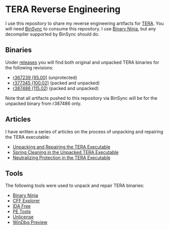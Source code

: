 # TERA Reverse Engineering

I use this repository to share my reverse engineering artifacts for
[TERA](https://en.wikipedia.org/wiki/TERA_(video_game)). You will need
[BinSync](https://binsync.net) to consume this repository. I use
[Binary Ninja](https://binary.ninja), but any decompiler supported by BinSync
should do.

## Binaries

Under [releases](https://github.com/alexrp/tera-re/releases) you will find both
original and unpacked TERA binaries for the following revisions:

* [r367239 (95.00)](https://github.com/alexrp/tera-re/releases/tag/r367239)
  (unprotected)
* [r377345 (100.02)](https://github.com/alexrp/tera-re/releases/tag/r377345)
  (packed and unpacked)
* [r387486 (115.02)](https://github.com/alexrp/tera-re/releases/tag/r387486)
  (packed and unpacked)

Note that all artifacts pushed to this repository via BinSync will be for the
unpacked binary from r387486 only.

## Articles

I have written a series of articles on the process of unpacking and repairing
the TERA executable:

* [Unpacking and Repairing the TERA Executable](https://www.alexrp.com/p/unpacking-and-repairing-the-tera-executable)
* [Spring Cleaning in the Unpacked TERA Executable](https://www.alexrp.com/p/spring-cleaning-in-the-unpacked-tera-executable)
* [Neutralizing Protection in the TERA Executable](https://www.alexrp.com/p/neutralizing-protection-in-the-tera-executable)

## Tools

The following tools were used to unpack and repair TERA binaries:

* [Binary Ninja](https://binary.ninja)
* [CFF Explorer](https://ntcore.com/?page_id=388)
* [IDA Free](https://hex-rays.com/ida-free)
* [PE Tools](https://petoolse.github.io/petools)
* [Unlicense](https://github.com/ergrelet/unlicense)
* [WinDbg Preview](https://apps.microsoft.com/store/detail/windbg-preview/9PGJGD53TN86)
